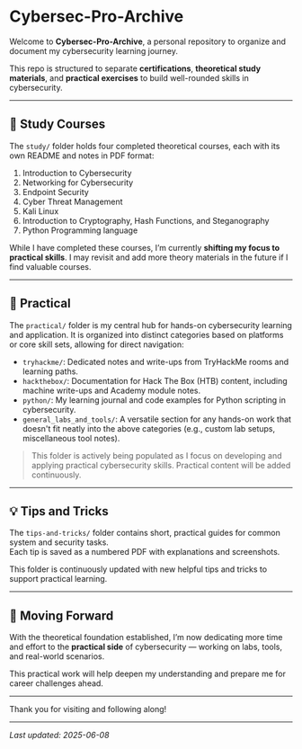 # Cybersec-Pro-Archive

Welcome to **Cybersec-Pro-Archive**, a personal repository to organize and document my cybersecurity learning journey.

This repo is structured to separate **certifications**, **theoretical study materials**, and **practical exercises** to build well-rounded skills in cybersecurity.


---

## 📖 Study Courses

The `study/` folder holds four completed theoretical courses, each with its own README and notes in PDF format:

1. Introduction to Cybersecurity   
2. Networking for Cybersecurity   
3. Endpoint Security   
4. Cyber Threat Management   
5. Kali Linux   
6. Introduction to Cryptography, Hash Functions, and Steganography
7. Python Programming language

While I have completed these courses, I’m currently **shifting my focus to practical skills**. I may revisit and add more theory materials in the future if I find valuable courses.

---

## 🧪 Practical

The `practical/` folder is my central hub for hands-on cybersecurity learning and application. It is organized into distinct categories based on platforms or core skill sets, allowing for direct navigation:

- `tryhackme/`: Dedicated notes and write-ups from TryHackMe rooms and learning paths.
- `hackthebox/`: Documentation for Hack The Box (HTB) content, including machine write-ups and Academy module notes.
- `python/`: My learning journal and code examples for Python scripting in cybersecurity.
- `general_labs_and_tools/`: A versatile section for any hands-on work that doesn't fit neatly into the above categories (e.g., custom lab setups, miscellaneous tool notes).

> This folder is actively being populated as I focus on developing and applying practical cybersecurity skills. Practical content will be added continuously.

---
## 💡 Tips and Tricks

The `tips-and-tricks/` folder contains short, practical guides for common system and security tasks.   
Each tip is saved as a numbered PDF with explanations and screenshots.

This folder is continuously updated with new helpful tips and tricks to support practical learning.

---

## 🚀 Moving Forward

With the theoretical foundation established, I’m now dedicating more time and effort to the **practical side** of cybersecurity — working on labs, tools, and real-world scenarios.

This practical work will help deepen my understanding and prepare me for career challenges ahead.

---

Thank you for visiting and following along!

---

*Last updated: 2025-06-08*